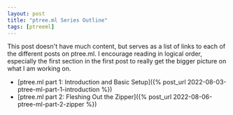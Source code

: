 ```yaml
---
layout: post
title: "ptree.ml Series Outline"
tags: [ptreeml]
---
```


This post doesn't have much content, but serves as a list of links to each of
the different posts on ptree.ml. I encourage reading in logical order,
especially the first section in the first post to really get the bigger picture
on what I am working on.

- [ptree.ml part 1: Introduction and Basic Setup]({% post_url 2022-08-03-ptree-ml-part-1-introduction %})
- [ptree.ml part 2: Fleshing Out the Zipper]({% post_url 2022-08-06-ptree-ml-part-2-zipper %})